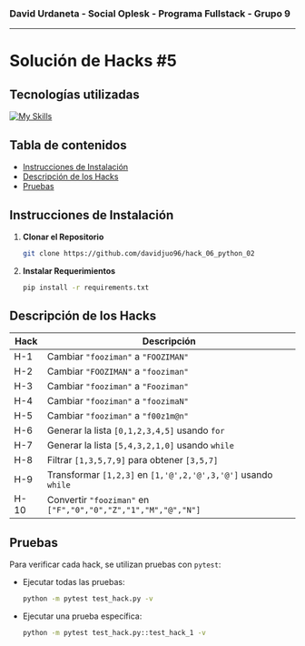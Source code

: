 ### David Urdaneta - Social Oplesk - Programa Fullstack - Grupo 9
---

# Solución de Hacks #5

## Tecnologías utilizadas
[![My Skills](https://skillicons.dev/icons?i=py)](https://skillicons.dev)


## Tabla de contenidos
- [Instrucciones de Instalación](#instrucciones-de-instalación)
- [Descripción de los Hacks](#descripción-de-los-hacks)
- [Pruebas](#pruebas)


## Instrucciones de Instalación

1. **Clonar el Repositorio**

   ```bash
   git clone https://github.com/davidjuo96/hack_06_python_02
   ```

2. **Instalar Requerimientos**  
   ```bash
   pip install -r requirements.txt
   ```
   
## Descripción de los Hacks

| Hack  | Descripción                            |  
|-------|----------------------------------------|
| H-1   | Cambiar `"fooziman"` a `"FOOZIMAN"` |
| H-2   | Cambiar `"FOOZIMAN"` a `"fooziman"` |
| H-3   | Cambiar `"fooziman"` a `"Fooziman"` |
| H-4   | Cambiar `"fooziman"` a `"foozimaN"` |
| H-5   | Cambiar `"fooziman"` a `"f00z1m@n"` |
| H-6   | Generar la lista `[0,1,2,3,4,5]` usando `for` |
| H-7   | Generar la lista `[5,4,3,2,1,0]` usando `while` |
| H-8   | Filtrar `[1,3,5,7,9]` para obtener `[3,5,7]` |
| H-9   | Transformar `[1,2,3]` en `[1,'@',2,'@',3,'@']` usando `while` |
| H-10  | Convertir `"fooziman"` en `["F","0","0","Z","1","M","@","N"]` |

## Pruebas

Para verificar cada hack, se utilizan pruebas con `pytest`:

- Ejecutar todas las pruebas:

  ```bash
  python -m pytest test_hack.py -v
  ```

- Ejecutar una prueba específica:  
  ```bash
  python -m pytest test_hack.py::test_hack_1 -v
  ```

